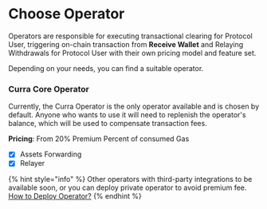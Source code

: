 # Choose Operator

Operators are responsible for executing transactional clearing for Protocol User, triggering on-chain transaction from **Receive Wallet** and Relaying Withdrawals for Protocol User with their own pricing model and feature set.

Depending on your needs, you can find a suitable operator.

### Curra Core Operator

Currently, the Curra Operator is the only operator available and is chosen by default. Anyone who wants to use it will need to replenish the operator's balance, which will be used to compensate transaction fees.

**Pricing**: From 20% Premium Percent of consumed Gas

* [x] Assets Forwarding
* [x] Relayer

{% hint style="info" %}
Other operators with third-party integrations to be available soon, or you can deploy private operator to avoid premium fee. [How to Deploy Operator?](../deploy-operator.md)
{% endhint %}

